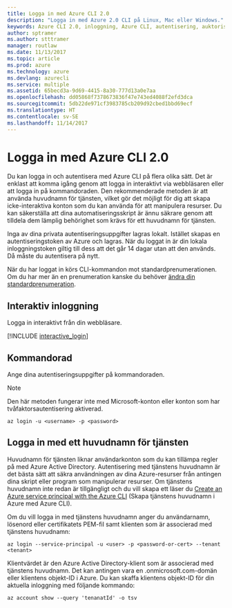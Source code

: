 ```yaml
---
title: Logga in med Azure CLI 2.0
description: "Logga in med Azure 2.0 CLI på Linux, Mac eller Windows."
keywords: Azure CLI 2.0, inloggning, Azure CLI, autentisering, auktorisera, logga in
author: sptramer
ms.author: stttramer
manager: routlaw
ms.date: 11/13/2017
ms.topic: article
ms.prod: azure
ms.technology: azure
ms.devlang: azurecli
ms.service: multiple
ms.assetid: 65becd3a-9d69-4415-8a30-777d13a0e7aa
ms.openlocfilehash: dd05868f7378673836f47e743ed4088f2efd3dca
ms.sourcegitcommit: 5db22de971cf3983785cb209d92cbed1bbd69ecf
ms.translationtype: HT
ms.contentlocale: sv-SE
ms.lasthandoff: 11/14/2017
---
```

# <a name="log-in-with-azure-cli-20"></a>Logga in med Azure CLI 2.0

Du kan logga in och autentisera med Azure CLI på flera olika sätt. Det är enklast att komma igång genom att logga in interaktivt via webbläsaren eller att logga in på kommandoraden. Den rekommenderade metoden är att använda huvudnamn för tjänsten, vilket gör det möjligt för dig att skapa icke-interaktiva konton som du kan använda för att manipulera resurser. Du kan säkerställa att dina automatiseringsskript är ännu säkrare genom att tilldela dem lämplig behörighet som krävs för ett huvudnamn för tjänsten. 

Inga av dina privata autentiseringsuppgifter lagras lokalt. Istället skapas en autentiseringstoken av Azure och lagras. När du loggat in är din lokala inloggningstoken giltig till dess att det går 14 dagar utan att den används. Då måste du autentisera på nytt.

När du har loggat in körs CLI-kommandon mot standardprenumerationen. Om du har mer än en prenumeration kanske du behöver [ändra din standardprenumeration](manage-azure-subscriptions-azure-cli.md).

## <a name="interactive-log-in"></a>Interaktiv inloggning

Logga in interaktivt från din webbläsare.

[!INCLUDE [interactive_login](includes/interactive-login.md)]

## <a name="command-line"></a>Kommandorad

Ange dina autentiseringsuppgifter på kommandoraden.

> [!Note]
> Den här metoden fungerar inte med Microsoft-konton eller konton som har tvåfaktorsautentisering aktiverad.

```azurecli-interactive
az login -u <username> -p <password>
```

## <a name="logging-in-with-a-service-principal"></a>Logga in med ett huvudnamn för tjänsten

Huvudnamn för tjänsten liknar användarkonton som du kan tillämpa regler på med Azure Active Directory.
Autentisering med tjänstens huvudnamn är det bästa sätt att säkra användningen av dina Azure-resurser från antingen dina skript eller program som manipulerar resurser. Om tjänstens huvudnamn inte redan är tillgängligt och du vill skapa ett läser du [Create an Azure service principal with the Azure CLI](create-an-azure-service-principal-azure-cli.md) (Skapa tjänstens huvudnamn i Azure med Azure CLI).

Om du vill logga in med tjänstens huvudnamn anger du användarnamn, lösenord eller certifikatets PEM-fil samt klienten som är associerad med tjänstens huvudnamn:

```azurecli-interactive
az login --service-principal -u <user> -p <password-or-cert> --tenant <tenant>
```

Klientvärdet är den Azure Active Directory-klient som är associerad med tjänstens huvudnamn. Det kan antingen vara en .onmicrosoft.com-domän eller klientens objekt-ID i Azure.
Du kan skaffa klientens objekt-ID för din aktuella inloggning med följande kommando:

```azurecli
az account show --query 'tenanatId' -o tsv
```

